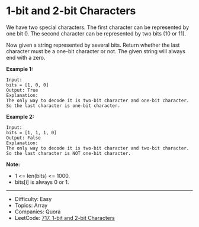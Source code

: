 # 1-bit and 2-bit Characters

We have two special characters. The first character can be represented by one bit 0. The second character can be represented by two bits (10 or 11).

Now given a string represented by several bits. Return whether the last character must be a one-bit character or not. The given string will always end with a zero.

**Example 1:**
```
Input: 
bits = [1, 0, 0]
Output: True
Explanation: 
The only way to decode it is two-bit character and one-bit character. So the last character is one-bit character.
```
**Example 2:**
```
Input: 
bits = [1, 1, 1, 0]
Output: False
Explanation: 
The only way to decode it is two-bit character and two-bit character. So the last character is NOT one-bit character.
```

**Note:**

* 1 <= len(bits) <= 1000.
* bits[i] is always 0 or 1.

---

* Difficulty: Easy
* Topics: Array
* Companies: Quora
* LeetCode: [717. 1-bit and 2-bit Characters](https://leetcode.com/problems/1-bit-and-2-bit-characters/description/)
